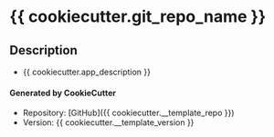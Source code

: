 # {{ cookiecutter.git_repo_name }}

## Description
* {{ cookiecutter.app_description }}

#### Generated by CookieCutter
* Repository: [GitHub]({{ cookiecutter.__template_repo }})
* Version: {{ cookiecutter.__template_version }}
